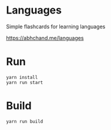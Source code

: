 # Languages

Simple flashcards for learning languages

https://abhchand.me/languages

# Run

```
yarn install
yarn run start
```

# Build


```
yarn run build
```
